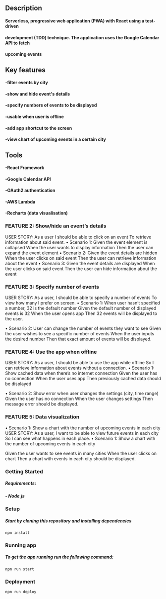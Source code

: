 ## Description
#### Serverless, progressive web application (PWA) with React using a test-driven
#### development (TDD) technique. The application uses the Google Calendar API to fetch
#### upcoming events
## Key features
#### -filter events by city
#### -show and hide event's details
#### -specify numbers of events to be displayed
#### -usable when user is offline
#### -add app shortcut to the screen
#### -view chart of upcoming events in a certain city

## Tools
#### -React Framework
#### -Google Calendar API
#### -OAuth2 authentication
#### -AWS Lambda
#### -Recharts (data visualisation)

### FEATURE 2: Show/hide an event’s details
USER STORY: 
As a user
I should be able to click on an event
To retrieve information about said event.
•	Scenario 1: 
Given the event element is collapsed
When the user wants to display information
Then the user can expand the event element
•	Scenario 2:
Given the event details are hidden
When the user clicks on said event
Then the user can retrieve information about the event
•	Scenario 3:
Given the event details are displayed
When the user clicks on said event
Then the user can hide information about the event


### FEATURE 3: Specify number of events
USER STORY:
As a user,
I should be able to specify a number of events
To view how many I prefer on screen.
•	Scenario 1: When user hasn’t specified a number, 32 is the default number
Given the default number of displayed events is 32
When the user opens app 
Then 32 events will be displayed to the user.

•	Scenario 2: User can change the number of events they want to see
Given the user wishes to see a specific number of events
When the user inputs the desired number
Then that exact amount of events will be displayed.

### FEATURE 4: Use the app when offline
USER STORY:
As a user,
I should be able to use the app while offline
So I can retrieve information about events without a connection.
•	Scenario 1: Show cached data when there’s no internet connection
Given the user has no connection
When the user uses app
Then previously cached data should be displayed

•	Scenario 2: Show error when user changes the settings (city, time range)
Given the user has no connection
When the user changes settings 
Then message error should be displayed.


### FEATURE 5: Data visualization
•	Scenario 1: Show a chart with the number of upcoming events in each city
USER STORY:
As a user,
I want to be able to view future events in each city
So I can see what happens in each place.
•	Scenario 1: Show a chart with the number of upcoming events in each city

Given the user wants to see events in many cities
When the user clicks on chart
Then a chart with events in each city should be displayed.

### Getting Started
##### Requirements:
##### - Node.js
### Setup
##### Start by cloning this repository and installing dependencies
``` 
npm install
```
### Running app
##### To get the app running run the following command:
``` 
npm run start
```

### Deployment
``` 
npm run deploy
```
